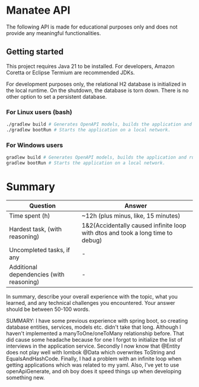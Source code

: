 # Manatee API

The following API is made for educational purposes only and does not provide any meaningful functionalities.

## Getting started

This project requires Java 21 to be installed.
For developers, Amazon Coretta or Eclipse Termium are recommended JDKs.

For development purposes only, the relational H2 database is initialized in the local runtime.
On the shutdown, the database is torn down. There is no other option to set a persistent database.

### For Linux users (bash)

```bash
./gradlew build # Generates OpenAPI models, builds the application and runs tests.
./gradlew bootRun # Starts the application on a local network. 
```

### For Windows users

```bash
gradlew build # Generates OpenAPI models, builds the application and runs tests.
gradlew bootRun # Starts the application on a local network. 
```


# Summary
| Question                                 | Answer                                                                         |
|------------------------------------------|--------------------------------------------------------------------------------|
| Time  spent (h)                          | ~12h (plus minus, like, 15 minutes)                                            |
| Hardest task, (with reasoning)           | 1&2(Accidentally caused infinite loop with dtos and took a long time to debug) |
| Uncompleted tasks, if any                | -                                                                              |
| Additional dependencies (with reasoning) | -                                                                              | 


In summary, describe your overall experience with the topic, what you learned,
and any technical challenges you encountered. Your answer should be
between 50-100 words.

SUMMARY:
I have some previous experience with spring boot, so creating database entities, services, models etc. didn't take that
long. Although I haven't implemented a manyToOne/oneToMany relationship before. That did cause some headache because
for one I forgot to initialize the list of interviews in the application service. Secondly I now know that
@Entity does not play well with lombok @Data which overwrites ToString and EqualsAndHashCode. Finally, I had a problem
with an infinite loop when getting applications which was related to my yaml. Also, I've yet  to use openApiGenerate,
and oh boy does it speed things up when developing something new.